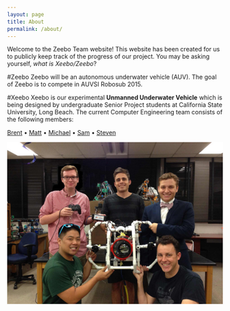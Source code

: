 ```yaml
---
layout: page
title: About
permalink: /about/
---
```


Welcome to the Zeebo Team website! This website has been created for us to publicly keep track of the progress of our project. You may be asking yourself, *what is Xeebo/Zeebo*?

#Zeebo
Zeebo will be an autonomous underwater vehicle (AUV). The goal of Zeebo is to compete in AUVSI Robosub 2015.

#Xeebo
Xeebo is our experimental **Unmanned Underwater Vehicle** which is being designed by undergraduate Senior Project students at California State University, Long Beach. The current Computer Engineering team consists of the following members:

[Brent](mailto:brent@zeebo.org) &bull; [Matt](mailto:matt@zeebo.org) &bull; [Michael](mailto:michael@zeebo.org) &bull; [Sam](mailto:sam@zeebo.org) &bull; [Steven](mailto:steven@zeebo.org)

![Team Xeebo](/images/team.jpg "Team Xeebo")
